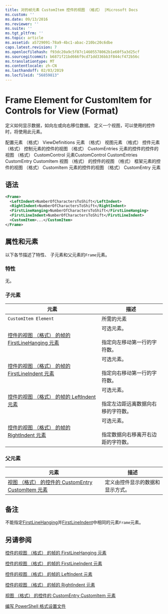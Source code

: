 ```yaml
---
title: 对的帧元素 CustomItem 控件的视图 （格式） |Microsoft Docs
ms.custom: ''
ms.date: 09/13/2016
ms.reviewer: ''
ms.suite: ''
ms.tgt_pltfrm: ''
ms.topic: article
ms.assetid: a5729091-78a9-4bc1-abac-210bc20c6dbe
caps.latest.revision: 7
ms.openlocfilehash: f93dc20a9c5f87c14605578062b1e60f5a3d25cf
ms.sourcegitcommit: b6871f21bd666f9cd71dd336bb3f844cf472b56c
ms.translationtype: MT
ms.contentlocale: zh-CN
ms.lasthandoff: 02/03/2019
ms.locfileid: "56859813"
---
```

# <a name="frame-element-for-customitem-for-controls-for-view-format"></a>Frame Element for CustomItem for Controls for View (Format)

定义如何显示数据，如向左或向右移位数据。 定义一个视图，可以使用的控件时，将使用此元素。

配置元素 （格式） ViewDefinitions 元素 （格式） 视图元素 （格式） 控件元素 （格式） 控制元素的控件的视图 （格式） CustomEntries 元素的控件的控件的视图 （格式） CustomControl 元素CustomControl CustomEntries CustomEntry CustomItem 视图 （格式） 的控件的视图 （格式） 框架元素的控件的视图 （格式） CustomItem 元素的控件的视图 （格式） CustomEntry 元素

## <a name="syntax"></a>语法

```xml
<Frame>
  <LeftIndent>NumberOfCharactersToShift</LeftIndent>
  <RightIndent>NumberOfCharactersToShift</RightIndent>
  <FirstLineHanging>NumberOfCharactersToShift</FirstLineHanging>
  <FirstLineIndent>NumberOfCharactersToShift</FirstLineIndent>
  <CustomItem>...</CustomItem>
</Frame>
```

## <a name="attributes-and-elements"></a>属性和元素

以下各节描述了特性、 子元素和父元素的`Frame`元素。

### <a name="attributes"></a>特性

无。

### <a name="child-elements"></a>子元素

|元素|描述|
|-------------|-----------------|
|`CustomItem Element`|所需的元素|
|[控件的视图 （格式） 的帧的 FirstLineHanging 元素](./firstlinehanging-element-for-frame-for-controls-for-view-format.md)|可选元素。<br /><br /> 指定向左移动第一行的字符数。|
|[控件的视图 （格式） 的帧的 FirstLineIndent 元素](./firstlineindent-element-for-frame-for-controls-for-view-format.md)|可选元素。<br /><br /> 指定向右移动第一行的字符数。|
|[控件的视图 （格式） 的帧的 LeftIndent 元素](./leftindent-element-for-frame-for-controls-for-view-format.md)|可选元素。<br /><br /> 指定左边距远离数据向右移的字符数。|
|[控件的视图 （格式） 的帧的 RightIndent 元素](./rightindent-element-for-frame-for-controls-for-view-format.md)|可选元素。<br /><br /> 指定数据向右移离开右边距的字符数。|

### <a name="parent-elements"></a>父元素

|元素|描述|
|-------------|-----------------|
|[视图 （格式） 的控件的 CustomEntry CustomItem 元素](./customitem-element-for-customentry-for-controls-for-view-format.md)|定义由控件显示的数据和显示方式。|

## <a name="remarks"></a>备注

不能指定[FirstLineHanging](./firstlinehanging-element-for-frame-for-controls-for-view-format.md)并[FirstLineIndent](./firstlineindent-element-for-frame-for-controls-for-view-format.md)中相同的元素`Frame`元素。

## <a name="see-also"></a>另请参阅

[控件的视图 （格式） 的帧的 FirstLineHanging 元素](./firstlinehanging-element-for-frame-for-controls-for-view-format.md)

[控件的视图 （格式） 的帧的 FirstLineIndent 元素](./firstlineindent-element-for-frame-for-controls-for-view-format.md)

[控件的视图 （格式） 的帧的 LeftIndent 元素](./leftindent-element-for-frame-for-controls-for-view-format.md)

[控件的视图 （格式） 的帧的 RightIndent 元素](./rightindent-element-for-frame-for-controls-for-view-format.md)

[视图 （格式） 的控件的 CustomEntry CustomItem 元素](./customitem-element-for-customentry-for-controls-for-view-format.md)

[编写 PowerShell 格式设置文件](./writing-a-powershell-formatting-file.md)
